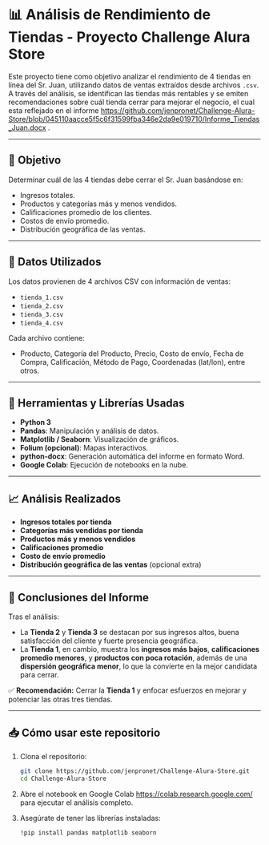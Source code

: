 # 📊 Análisis de Rendimiento de Tiendas - Proyecto Challenge Alura Store

Este proyecto tiene como objetivo analizar el rendimiento de 4 tiendas en línea del Sr. Juan, utilizando datos de ventas extraídos desde archivos `.csv`. A través del análisis, se identifican las tiendas más rentables y se emiten recomendaciones sobre cuál tienda cerrar para mejorar el negocio, el cual esta reflejado en el informe https://github.com/jenpronet/Challenge-Alura-Store/blob/045110aacce5f5c6f31599fba346e2da9e019710/Informe_Tiendas_Juan.docx .

---

## 🧠 Objetivo

Determinar cuál de las 4 tiendas debe cerrar el Sr. Juan basándose en:

- Ingresos totales.
- Productos y categorías más y menos vendidos.
- Calificaciones promedio de los clientes.
- Costos de envío promedio.
- Distribución geográfica de las ventas.

---

## 📁 Datos Utilizados

Los datos provienen de 4 archivos CSV con información de ventas:

- `tienda_1.csv`
- `tienda_2.csv`
- `tienda_3.csv`
- `tienda_4.csv`

Cada archivo contiene:
- Producto, Categoría del Producto, Precio, Costo de envío, Fecha de Compra, Calificación, Método de Pago, Coordenadas (lat/lon), entre otros.

---

## 🧰 Herramientas y Librerías Usadas

- **Python 3**
- **Pandas**: Manipulación y análisis de datos.
- **Matplotlib / Seaborn**: Visualización de gráficos.
- **Folium (opcional)**: Mapas interactivos.
- **python-docx**: Generación automática del informe en formato Word.
- **Google Colab**: Ejecución de notebooks en la nube.

---

## 📈 Análisis Realizados

- **Ingresos totales por tienda**
- **Categorías más vendidas por tienda**
- **Productos más y menos vendidos**
- **Calificaciones promedio**
- **Costo de envío promedio**
- **Distribución geográfica de las ventas** (opcional extra)

---

## 📄 Conclusiones del Informe

Tras el análisis:

- La **Tienda 2** y **Tienda 3** se destacan por sus ingresos altos, buena satisfacción del cliente y fuerte presencia geográfica.
- La **Tienda 1**, en cambio, muestra los **ingresos más bajos**, **calificaciones promedio menores**, y **productos con poca rotación**, además de una **dispersión geográfica menor**, lo que la convierte en la mejor candidata para cerrar.

✅ **Recomendación:** Cerrar la **Tienda 1** y enfocar esfuerzos en mejorar y potenciar las otras tres tiendas.

---

## 📥 Cómo usar este repositorio

1. Clona el repositorio:
   ```bash
   git clone https://github.com/jenpronet/Challenge-Alura-Store.git
   cd Challenge-Alura-Store

2. Abre el notebook en Google Colab https://colab.research.google.com/ para ejecutar el análisis completo.

3. Asegúrate de tener las librerías instaladas:
   ```bash
   !pip install pandas matplotlib seaborn
